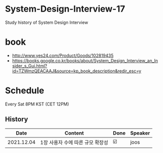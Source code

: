 # System-Design-Interview-17
Study history of System Design Interview


# book

- http://www.yes24.com/Product/Goods/102819435
- https://books.google.co.kr/books/about/System_Design_Interview_an_Insider_s_Gui.html?id=TZWmzQEACAAJ&source=kp_book_description&redir_esc=y


# Schedule
Every Sat 8PM KST (CET 12PM)


## History
|Date|Content|Done|Speaker|
|----|-------|----|-------|
|2021.12.04|1장 사용자 수에 따른 규모 확장성|☑️|joos|
